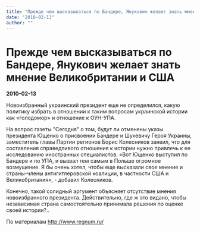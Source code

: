 ```yaml
---
title: "Прежде чем высказываться по Бандере, Янукович желает знать мнение Великобритании и США"
date: "2010-02-13"
author: ""
---
```


# Прежде чем высказываться по Бандере, Янукович желает знать мнение Великобритании и США

**2010-02-13** 

Новоизбранный украинский президент еще не определился, какую политику избрать в отношении к таким вопросам украинской истории как «голодомор» и отношение к ОУН-УПА.

На вопрос газеты "Сегодня" о том, будут ли отменены указы президента Ющенко о присвоении Бандере и Шухевичу Героя Украины, заместитель главы Партии регионов Борис Колесников заявил, что для составления справедливого отношения к истории нужно привлечь к ее исследованию иностранных специалистов. «Вот Ющенко выступил по Бандере и по УПА, и вызвал тем самым в Польше огромное возмущение. Я бы очень хотел, чтобы еще высказали свое мнение и страны-члены антигитлеровской коалиции, в частности США и Великобритания», - добавил Колесников.

Конечно, такой солидный аргумент объясняет отсутствие мнения новоизбранного президента. Действительно, где ж это видано, чтобы независимая страна самостоятельно принимала решения по оценке своей истории?..

По материалам http://www.regnum.ru/
